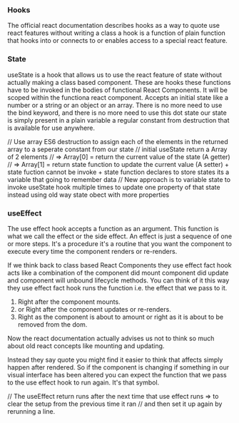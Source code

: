 ### Hooks

The official react documentation describes hooks as a way to quote use react features without writing
a class a hook is a function of plain function that hooks into or connects to or enables access to a
special react feature.

### State

useState is a hook that allows us to use the react feature of state without actually making a class
based component. These are hooks these functions have to be invoked in the bodies of functional React Components. 
It will be scoped within the functiona react component. Accepts an initial state like a number or a string or an object or an array. There is no more need to use the bind keyword, 
and there is no more need to use this dot state our state is simply present in a plain variable a regular constant 
from destruction that is available for use anywhere.

// Use array ES6 destruction to assign each of the elements in the returned array to a seperate constant from our state
// initial useState return a Array of 2 elements
// => Array[0] = return the current value of the state (A getter)
// => Array[1] = return state function to update the current value (A setter) + state fuction cannot be invoke + state function declares to store states its a variable that going to remember data
// New approach is to variable state to invoke useState hook multiple times to update one property of that state instead using old way state obect with more properties

### useEffect

The use effect hook accepts a function as an argument. This function is what we call the effect or the side effect. An effect is just a sequence of one or more steps. 
It's a procedure it's a routine that you want the component to execute every time the component renders or re-renders.

If we think back to class based React Components they use effect fact hook acts like a combination of the component did mount component did update and component will unbound lifecycle methods.
You can think of it this way they use effect fact hook runs the function i.e. the effect that we pass to it.

1. Right after the component mounts.
2. or Right after the component updates or re-renders.
3. Right as the component is about to amount or right as it is about to be removed from the dom.

Now the react documentation actually advises us not to think so much about old react concepts like mounting and updating.

Instead they say quote you might find it easier to think that affects simply happen after rendered.
So if the component is changing if something in our visual interface has been altered you can expect
the function that we pass to the use effect hook to run again. It's that symbol.

// The useEffect return runs after the next time that use effect runs => to clear the setup from the previous time it ran 
// and then set it up again by rerunning a line.